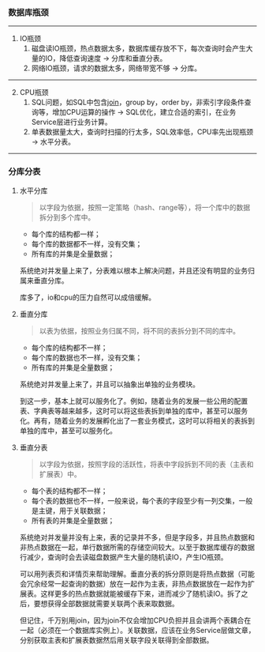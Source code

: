 ### 数据库瓶颈

---

1. IO瓶颈
   1. 磁盘读IO瓶颈，热点数据太多，数据库缓存放不下，每次查询时会产生大量的IO，降低查询速度 -> 分库和垂直分表。
   2. 网络IO瓶颈，请求的数据太多，网络带宽不够 -> 分库。

---

2. CPU瓶颈
   1. SQL问题，如SQL中包含[join](http://mp.weixin.qq.com/s?__biz=MzI4Njc5NjM1NQ==&mid=2247488088&idx=2&sn=501652bb26f69a11f6aca0953cbfdc50&chksm=ebd62d74dca1a4624c476ceaf04327d826c916f550a5660a287dd175034d2edb9c21b4cb4b02&scene=21#wechat_redirect)，group by，order by，非索引字段条件查询等，增加CPU运算的操作 -> SQL优化，建立合适的索引，在业务Service层进行业务计算。
   2. 单表数据量太大，查询时扫描的行太多，SQL效率低，CPU率先出现瓶颈 -> 水平分表。

---

### 分库分表

1. 水平分库

   > 以字段为依据，按照一定策略（hash、range等），将一个库中的数据拆分到多个库中。

   - 每个库的结构都一样；
   - 每个库的数据都不一样，没有交集；
   - 所有库的并集是全量数据；

   系统绝对并发量上来了，分表难以根本上解决问题，并且还没有明显的业务归属来垂直分库。

   库多了，io和cpu的压力自然可以成倍缓解。

2. 垂直分库

   > 以表为依据，按照业务归属不同，将不同的表拆分到不同的库中。

   - 每个库的结构都不一样；
   - 每个库的数据也不一样，没有交集；
   - 所有库的并集是全量数据；

   系统绝对并发量上来了，并且可以抽象出单独的业务模块。

   到这一步，基本上就可以服务化了。例如，随着业务的发展一些公用的配置表、字典表等越来越多，这时可以将这些表拆到单独的库中，甚至可以服务化。再有，随着业务的发展孵化出了一套业务模式，这时可以将相关的表拆到单独的库中，甚至可以服务化。

3. 垂直分表

   > 以字段为依据，按照字段的活跃性，将表中字段拆到不同的表（主表和扩展表）中。

   - 每个表的结构都不一样；
   - 每个表的数据也不一样，一般来说，每个表的字段至少有一列交集，一般是主键，用于关联数据；
   - 所有表的并集是全量数据；

   系统绝对并发量并没有上来，表的记录并不多，但是字段多，并且热点数据和非热点数据在一起，单行数据所需的存储空间较大。以至于数据库缓存的数据行减少，查询时会去读磁盘数据产生大量的随机读IO，产生IO瓶颈。

   可以用列表页和详情页来帮助理解。垂直分表的拆分原则是将热点数据（可能会冗余经常一起查询的数据）放在一起作为主表，非热点数据放在一起作为扩展表。这样更多的热点数据就能被缓存下来，进而减少了随机读IO。拆了之后，要想获得全部数据就需要关联两个表来取数据。

   但记住，千万别用join，因为join不仅会增加CPU负担并且会讲两个表耦合在一起（必须在一个数据库实例上）。关联数据，应该在业务Service层做文章，分别获取主表和扩展表数据然后用关联字段关联得到全部数据。